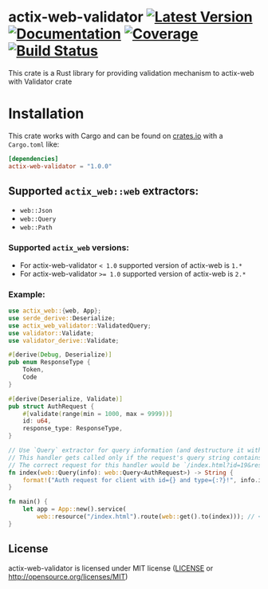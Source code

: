 # actix-web-validator [![Latest Version]][crates.io] [![Documentation]][docs-rs] [![Coverage]][coveralls] [![Build Status]][travis]

[Latest Version]: https://img.shields.io/crates/v/actix-web-validator
[Documentation]: https://docs.rs/actix-web-validator/badge.svg
[docs-rs]: https://docs.rs/actix-web-validator/
[crates.io]: https://crates.io/crates/actix-web-validator
[Coverage]: https://coveralls.io/repos/github/rambler-digital-solutions/actix-web-validator/badge.svg?branch=master
[coveralls]: https://coveralls.io/github/rambler-digital-solutions/actix-web-validator?branch=master
[Build Status]: https://travis-ci.org/rambler-digital-solutions/actix-web-validator.svg?branch=master
[travis]: https://travis-ci.org/rambler-digital-solutions/actix-web-validator


This crate is a Rust library for providing validation mechanism to actix-web with Validator crate


Installation
============

This crate works with Cargo and can be found on
[crates.io] with a `Cargo.toml` like:

```toml
[dependencies]
actix-web-validator = "1.0.0"
```

## Supported `actix_web::web` extractors:
* `web::Json`
* `web::Query`
* `web::Path`

### Supported `actix_web` versions:
* For actix-web-validator `< 1.0` supported version of actix-web is `1.*`
* For actix-web-validator `>= 1.0` supported version of actix-web is `2.*`

### Example:

```rust
use actix_web::{web, App};
use serde_derive::Deserialize;
use actix_web_validator::ValidatedQuery;
use validator::Validate;
use validator_derive::Validate;

#[derive(Debug, Deserialize)]
pub enum ResponseType {
    Token,
    Code
}

#[derive(Deserialize, Validate)]
pub struct AuthRequest {
    #[validate(range(min = 1000, max = 9999))]
    id: u64,
    response_type: ResponseType,
}

// Use `Query` extractor for query information (and destructure it within the signature).
// This handler gets called only if the request's query string contains a `id` and `response_type` fields.
// The correct request for this handler would be `/index.html?id=19&response_type=Code"`.
fn index(web::Query(info): web::Query<AuthRequest>) -> String {
    format!("Auth request for client with id={} and type={:?}!", info.id, info.response_type)
}

fn main() {
    let app = App::new().service(
        web::resource("/index.html").route(web::get().to(index))); // <- use `Query` extractor
}
```

## License

actix-web-validator is licensed under MIT license ([LICENSE](LICENSE) or http://opensource.org/licenses/MIT)
